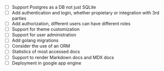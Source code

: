 - [ ] Support Postgres as a DB not just SQLite
- [ ] Add authentication and login, whether propietary or integration with 3rd parties
- [ ] Add authorization, different users can have different roles
- [ ] Support for theme customization
- [ ] Support for user administration
- [ ] Add golang migrations
- [ ] Consider the use of an ORM
- [ ] Statistics of most accessed docs
- [ ] Support to render Markdown docs and MDX docs
- [ ] Deployment in google app engine